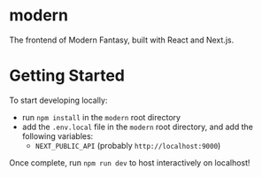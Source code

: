 # modern

The frontend of Modern Fantasy, built with React and Next.js.

# Getting Started

To start developing locally:

- run `npm install` in the `modern` root directory
- add the `.env.local` file in the `modern` root directory, and add the following variables:
    - `NEXT_PUBLIC_API` (probably `http://localhost:9000`)

Once complete, run `npm run dev` to host interactively on localhost!
